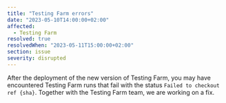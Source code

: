 ```yaml
---
title: "Testing Farm errors"
date: "2023-05-10T14:00:00+02:00"
affected:
  - Testing Farm
resolved: true
resolvedWhen: "2023-05-11T15:00:00+02:00"
section: issue
severity: disrupted
---
```


After the deployment of the new version of Testing Farm, you may have encountered Testing Farm runs that
fail with the status `Failed to checkout ref {sha}`. Together with the Testing Farm team, we are working on a fix.
